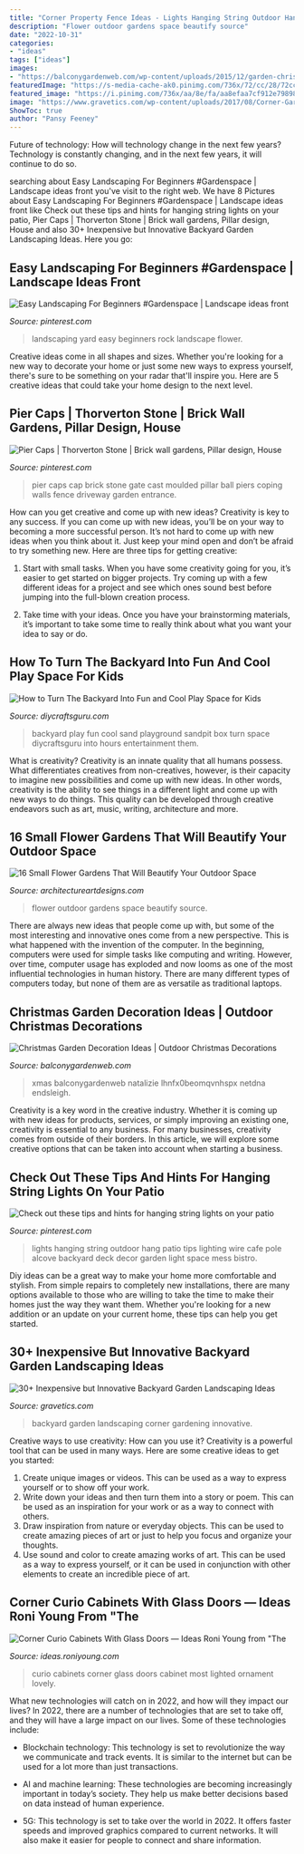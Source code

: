 ```yaml
---
title: "Corner Property Fence Ideas - Lights Hanging String Outdoor Hang Patio Tips Lighting Wire Cafe Pole Alcove Backyard Deck Decor Garden Light Space Mess Bistro"
description: "Flower outdoor gardens space beautify source"
date: "2022-10-31"
categories:
- "ideas"
tags: ["ideas"]
images:
- "https://balconygardenweb.com/wp-content/uploads/2015/12/garden-christmas-decoration-4_mini.jpg"
featuredImage: "https://s-media-cache-ak0.pinimg.com/736x/72/cc/28/72cc28ce791ab54ad4bc9fb4d118dc35.jpg"
featured_image: "https://i.pinimg.com/736x/aa/8e/fa/aa8efaa7cf912e79898889b3702fd37a--caps-cap-dagde.jpg"
image: "https://www.gravetics.com/wp-content/uploads/2017/08/Corner-Gardening.jpg"
ShowToc: true
author: "Pansy Feeney"
---
```



Future of technology: How will technology change in the next few years?
Technology is constantly changing, and in the next few years, it will continue to do so.

	

		
searching about Easy Landscaping For Beginners #Gardenspace | Landscape ideas front you've visit to the right web. We have 8 Pictures about Easy Landscaping For Beginners #Gardenspace | Landscape ideas front like Check out these tips and hints for hanging string lights on your patio, Pier Caps | Thorverton Stone | Brick wall gardens, Pillar design, House and also 30+ Inexpensive but Innovative Backyard Garden Landscaping Ideas. Here you go:
		
    
## Easy Landscaping For Beginners #Gardenspace | Landscape Ideas Front

<img loading=lazy src="https://i.pinimg.com/736x/64/e9/40/64e9401a7159c8cc904305ed14388c48.jpg" onerror="this.onerror=null;this.src='https://tse1.mm.bing.net/th?id=OIP.EFBA5CTyxDo6-XixlzWCfwHaPH&amp;pid=15.1';" alt="Easy Landscaping For Beginners #Gardenspace | Landscape ideas front">

_Source: pinterest.com_

>landscaping yard easy beginners rock landscape flower. 

	

Creative ideas come in all shapes and sizes. Whether you're looking for a new way to decorate your home or just some new ways to express yourself, there's sure to be something on your radar that'll inspire you. Here are 5 creative ideas that could take your home design to the next level.

    
## Pier Caps | Thorverton Stone | Brick Wall Gardens, Pillar Design, House

<img loading=lazy src="https://i.pinimg.com/736x/aa/8e/fa/aa8efaa7cf912e79898889b3702fd37a--caps-cap-dagde.jpg" onerror="this.onerror=null;this.src='https://tse3.mm.bing.net/th?id=OIP.D_0Qb7PlNiiNtx2ZPhLJvQHaF7&amp;pid=15.1';" alt="Pier Caps | Thorverton Stone | Brick wall gardens, Pillar design, House">

_Source: pinterest.com_

>pier caps cap brick stone gate cast moulded pillar ball piers coping walls fence driveway garden entrance. 

	

How can you get creative and come up with new ideas?
Creativity is key to any success. If you can come up with new ideas, you’ll be on your way to becoming a more successful person. It’s not hard to come up with new ideas when you think about it. Just keep your mind open and don’t be afraid to try something new. Here are three tips for getting creative:
1. Start with small tasks. When you have some creativity going for you, it’s easier to get started on bigger projects. Try coming up with a few different ideas for a project and see which ones sound best before jumping into the full-blown creation process.

2. Take time with your ideas. Once you have your brainstorming materials, it’s important to take some time to really think about what you want your idea to say or do.

    
## How To Turn The Backyard Into Fun And Cool Play Space For Kids

<img loading=lazy src="https://www.diycraftsguru.com/wp-content/uploads/2016/04/04-kids-backyard-playground.jpg" onerror="this.onerror=null;this.src='https://tse2.mm.bing.net/th?id=OIP.7OwUYE4sBV6lZtcy5vCrqwHaJ4&amp;pid=15.1';" alt="How to Turn The Backyard Into Fun and Cool Play Space for Kids">

_Source: diycraftsguru.com_

>backyard play fun cool sand playground sandpit box turn space diycraftsguru into hours entertainment them. 

	

What is creativity?
Creativity is an innate quality that all humans possess. What differentiates creatives from non-creatives, however, is their capacity to imagine new possibilities and come up with new ideas. In other words, creativity is the ability to see things in a different light and come up with new ways to do things. This quality can be developed through creative endeavors such as art, music, writing, architecture and more.

    
## 16 Small Flower Gardens That Will Beautify Your Outdoor Space

<img loading=lazy src="https://www.architectureartdesigns.com/wp-content/uploads/2017/03/1-31-e1490043412631-630x600.jpg" onerror="this.onerror=null;this.src='https://tse4.mm.bing.net/th?id=OIP.15JcD2CkmFHNAr5RFmS48gHaHD&amp;pid=15.1';" alt="16 Small Flower Gardens That Will Beautify Your Outdoor Space">

_Source: architectureartdesigns.com_

>flower outdoor gardens space beautify source. 

	

There are always new ideas that people come up with, but some of the most interesting and innovative ones come from a new perspective. This is what happened with the invention of the computer. In the beginning, computers were used for simple tasks like computing and writing. However, over time, computer usage has exploded and now looms as one of the most influential technologies in human history. There are many different types of computers today, but none of them are as versatile as traditional laptops.

    
## Christmas Garden Decoration Ideas | Outdoor Christmas Decorations

<img loading=lazy src="https://balconygardenweb.com/wp-content/uploads/2015/12/garden-christmas-decoration-4_mini.jpg" onerror="this.onerror=null;this.src='https://tse4.mm.bing.net/th?id=OIP.B9HM19uBjq_jdHFU4CauAAHaKO&amp;pid=15.1';" alt="Christmas Garden Decoration Ideas | Outdoor Christmas Decorations">

_Source: balconygardenweb.com_

>xmas balconygardenweb natalizie lhnfx0beomqvnhspx netdna endsleigh. 

	

Creativity is a key word in the creative industry. Whether it is coming up with new ideas for products, services, or simply improving an existing one, creativity is essential to any business. For many businesses, creativity comes from outside of their borders. In this article, we will explore some creative options that can be taken into account when starting a business.

    
## Check Out These Tips And Hints For Hanging String Lights On Your Patio

<img loading=lazy src="https://s-media-cache-ak0.pinimg.com/736x/72/cc/28/72cc28ce791ab54ad4bc9fb4d118dc35.jpg" onerror="this.onerror=null;this.src='https://tse1.mm.bing.net/th?id=OIP.HGruFeGexkosQdkM871AmwHaLH&amp;pid=15.1';" alt="Check out these tips and hints for hanging string lights on your patio">

_Source: pinterest.com_

>lights hanging string outdoor hang patio tips lighting wire cafe pole alcove backyard deck decor garden light space mess bistro. 

	

Diy ideas can be a great way to make your home more comfortable and stylish. From simple repairs to completely new installations, there are many options available to those who are willing to take the time to make their homes just the way they want them. Whether you're looking for a new addition or an update on your current home, these tips can help you get started.

    
## 30+ Inexpensive But Innovative Backyard Garden Landscaping Ideas

<img loading=lazy src="https://www.gravetics.com/wp-content/uploads/2017/08/Corner-Gardening.jpg" onerror="this.onerror=null;this.src='https://tse2.mm.bing.net/th?id=OIP.BGQq5eSsBXtwIAT60C2PjgHaJ3&amp;pid=15.1';" alt="30+ Inexpensive but Innovative Backyard Garden Landscaping Ideas">

_Source: gravetics.com_

>backyard garden landscaping corner gardening innovative. 

	

Creative ways to use creativity: How can you use it?
Creativity is a powerful tool that can be used in many ways. Here are some creative ideas to get you started: 
1. Create unique images or videos. This can be used as a way to express yourself or to show off your work.
2. Write down your ideas and then turn them into a story or poem. This can be used as an inspiration for your work or as a way to connect with others.
3. Draw inspiration from nature or everyday objects. This can be used to create amazing pieces of art or just to help you focus and organize your thoughts.
4. Use sound and color to create amazing works of art. This can be used as a way to express yourself, or it can be used in conjunction with other elements to create an incredible piece of art.

    
## Corner Curio Cabinets With Glass Doors — Ideas Roni Young From &quot;The

<img loading=lazy src="https://ideas.roniyoung.com/wp-content/uploads/2016/10/Corner-Curio-Cabinets-With-Glass-Doors.jpg" onerror="this.onerror=null;this.src='https://tse1.mm.bing.net/th?id=OIP.Pxk1WyIHft1AaOnJI_tX5QHaLM&amp;pid=15.1';" alt="Corner Curio Cabinets With Glass Doors — Ideas Roni Young from &quot;The">

_Source: ideas.roniyoung.com_

>curio cabinets corner glass doors cabinet most lighted ornament lovely. 

	

What new technologies will catch on in 2022, and how will they impact our lives?
In 2022, there are a number of technologies that are set to take off, and they will have a large impact on our lives. Some of these technologies include: 
- Blockchain technology: This technology is set to revolutionize the way we communicate and track events. It is similar to the internet but can be used for a lot more than just transactions. 

- AI and machine learning: These technologies are becoming increasingly important in today’s society. They help us make better decisions based on data instead of human experience. 

- 5G: This technology is set to take over the world in 2022. It offers faster speeds and improved graphics compared to current networks. It will also make it easier for people to connect and share information.

